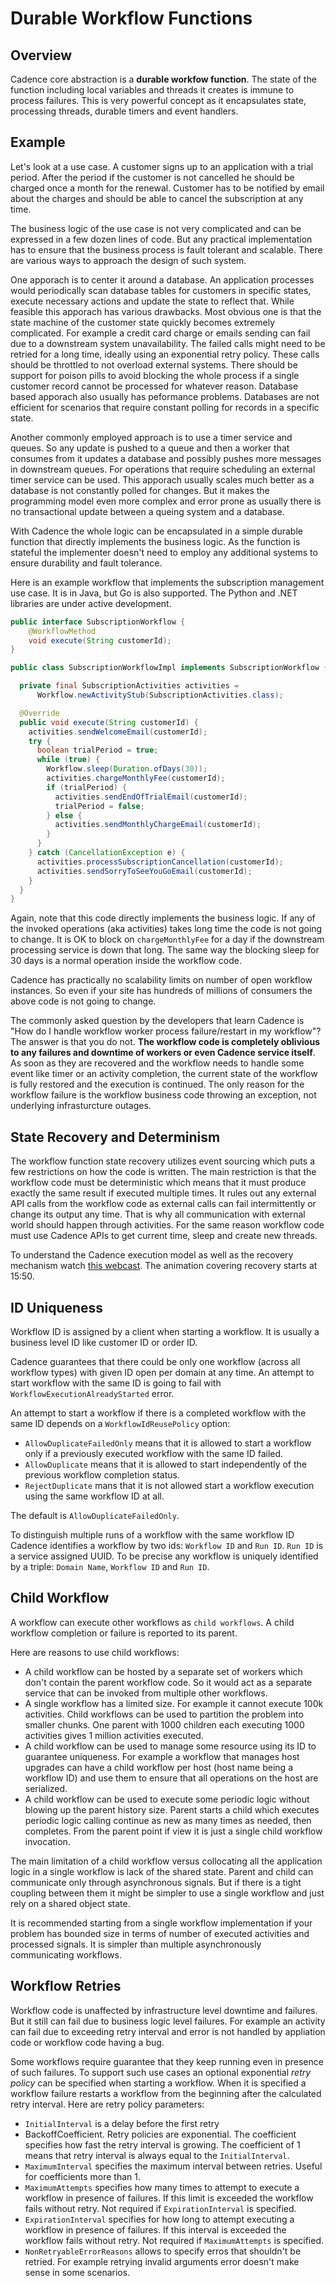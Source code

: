 # Durable Workflow Functions

## Overview

Cadence core abstraction is a **durable workfow function**. The state of the function including local variables and threads it creates is immune to process failures.
This is very powerful concept as it encapsulates state, processing threads, durable timers and event handlers.

## Example

Let's look at a use case. A customer signs up to an application with a trial period. After the period if the customer is not cancelled he should be charged once a month for the renewal. Customer has to be notified by email about the charges and should be able to cancel the subscription at any time.

The business logic of the use case is not very complicated and can be expressed in a few dozen lines of code. But any practical implementation has to ensure that the business process is fault tolerant and scalable. There are various ways to approach the design of such system.

One apporach is to center it around a database. An application processes would periodically scan database tables for customers in specific states, execute necessary actions and update the state to reflect that. While feasible this apporach has various drawbacks. Most obvious one is that the state machine of the customer state quickly becomes extremely complicated. For example a credit card charge or emails sending can fail due to a downstream system unavailability. The failed calls might need to be retried for a long time, ideally using an exponential retry policy. These calls should be throttled to not overload external systems. There should be support for poison pills to avoid blocking the whole process if a single customer record cannot be processed for whatever reason. Database based apporach also usually has peformance problems. Databases are not efficient for scenarios that require constant polling for records in a specific state.

Another commonly employed approach is to use a timer service and queues. So any update is pushed to a queue and then a worker that consumes from it updates a database and possibly pushes more messages in downstream queues. For operations that require scheduling an external timer service can be used. This apporach usually scales much better as a database is not constantly polled for changes. But it makes the programming model even more complex and error prone as usually there is no transactional update between a queing system and a database.

With Cadence the whole logic can be encapsulated in a simple durable function that directly implements the business logic. As the function is stateful the implementer doesn't need to employ any additional systems to ensure durability and fault tolerance.

Here is an example workflow that implements the subscription management use case. It is in Java, but Go is also supported. The Python and .NET libraries are under active development.

```java
public interface SubscriptionWorkflow {
    @WorkflowMethod
    void execute(String customerId);
}

public class SubscriptionWorkflowImpl implements SubscriptionWorkflow {

  private final SubscriptionActivities activities =
      Workflow.newActivityStub(SubscriptionActivities.class);

  @Override
  public void execute(String customerId) {
    activities.sendWelcomeEmail(customerId);
    try {
      boolean trialPeriod = true;
      while (true) {
        Workflow.sleep(Duration.ofDays(30));
        activities.chargeMonthlyFee(customerId);
        if (trialPeriod) {
          activities.sendEndOfTrialEmail(customerId);
          trialPeriod = false;
        } else {
          activities.sendMonthlyChargeEmail(customerId);
        }
      }
    } catch (CancellationException e) {
      activities.processSubscriptionCancellation(customerId);
      activities.sendSorryToSeeYouGoEmail(customerId);
    }
  }
}
```
Again, note that this code directly implements the business logic. If any of the invoked operations (aka activities) takes long time the code is not going to change. It is OK to block on `chargeMonthlyFee` for a day if the downstream processing service is down that long. The same way the blocking sleep for 30 days is a normal operation inside the workflow code.

Cadence has practically no scalability limits on number of open workflow instances. So even if your site has hundreds of millions of consumers the above code is not going to change.

The commonly asked question by the developers that learn Cadence is "How do I handle workflow worker process failure/restart in my workflow"? The answer is that you do not. **The workflow code is completely oblivious to any failures and downtime of workers or even Cadence service itself**. As soon as they are recovered and the workflow needs to handle some event like timer or an activity completion, the current state of the workflow is fully restored and the execution is continued. The only reason for the workflow failure is the workflow business code throwing an exception, not underlying infrasturcture outages.

## State Recovery and Determinism

The workflow function state recovery utilizes event sourcing which puts a few restrictions on how the code is written. The main restriction is that the workflow code must be deterministic which means that it must produce exactly the same result if executed multiple times. It rules out any external API calls from the workflow code as external calls can fail intermittently or change its output any time. That is why all communication with external world should happen through activities. For the same reason workflow code must use Cadence APIs to get current time, sleep and create new threads.

To understand the Cadence execution model as well as the recovery mechanism watch [this webcast](https://youtu.be/qce_AqCkFys). The animation covering recovery starts at 15:50.

## ID Uniqueness

Workflow ID is assigned by a client when starting a workflow. It is usually a business level ID like customer ID or order ID.

Cadence guarantees that there could be only one workflow (across all workflow types) with given ID open per domain at any time. An attempt to start workflow with the same ID is going to fail with `WorkflowExecutionAlreadyStarted` error.

An attempt to start a workflow if there is a completed workflow with the same ID depends on a `WorkflowIdReusePolicy` option:

- `AllowDuplicateFailedOnly` means that it is allowed to start a workflow only if a previously executed workflow with the same ID failed.
- `AllowDuplicate` means that it is allowed to start independently of the previous workflow completion status.
- `RejectDuplicate` mans that it is not allowed start a workflow execution using the same workflow ID at all.

The default is `AllowDuplicateFailedOnly`.

To distinguish multiple runs of a workflow with the same workflow ID Cadence identifies a workflow by two ids: `Workflow ID` and `Run ID`. `Run ID` is a service assigned UUID. To be precise any workflow is uniquely identified by a triple: `Domain Name`, `Workflow ID` and `Run ID`.

## Child Workflow

A workflow can execute other workflows as `child workflows`. A child workflow completion or failure is reported to its parent.

Here are reasons to use child workflows:

- A child workflow can be hosted by a separate set of workers which don't contain the parent workflow code. So it would act as a separate service that can be invoked from multiple other workflows.
- A single workflow has a limited size. For example it cannot execute 100k activities. Child workflows can be used to partition the problem into smaller chunks. One parent with 1000 children each executing 1000 activities gives 1 million activities executed.
- A child workflow can be used to manage some resource using its ID to guarantee uniqueness. For example a workflow that manages host upgrades can have a child workflow per host (host name being a workflow ID) and use them to ensure that all operations on the host are serialized.
- A child workflow can be used to execute some periodic logic without blowing up the parent history size. Parent starts a child which executes periodic logic calling continue as new as many times as needed, then completes. From the parent point if view it is just a single child workflow invocation.

The main limitation of a child workflow versus collocating all the application logic in a single workflow is lack of the shared state. Parent and child can communicate only through asynchronous signals. But if there is a tight coupling between them it might be simpler to use a single workflow and just rely on a shared object state.

It is recommended starting from a single workflow implementation if your problem has bounded size in terms of number of executed activities and processed signals. It is simpler than multiple asynchronously communicating workflows.

## Workflow Retries

Workflow code is unaffected by infrastructure level downtime and failures. But it still can fail due to business logic level failures. For example an activity can fail due to exceeding retry interval and error is not handled by appliation code or workflow code having a bug.

Some workflows require guarantee that they keep running even in presence of such failures. To support such use cases an optional exponential _retry policy_ can be specified when starting a workflow. When it is specified a workflow failure restarts a workflow from the beginning after the calculated retry interval. Here are retry policy parameters:

- `InitialInterval` is a delay before the first retry
- BackoffCoefficient. Retry policies are exponential. The coefficient specifies how fast the retry interval is growing. The coefficient of 1 means that retry interval is always equal to the `InitialInterval`.
- `MaximumInterval` specifies the maximum interval between retries. Useful for coefficients more than 1.
- `MaximumAttempts` specifies how many times to attempt to execute a workflow in presence of failures. If this limit is exceeded the workflow fails without retry. Not required if `ExpirationInterval` is specified.
- `ExpirationInterval` specifies for how long to attempt executing a workflow in presence of failures. If this interval is exceeded the workflow fails without retry. Not required if `MaximumAttempts` is specified.
- `NonRetryableErrorReasons` allows to specify erros that shouldn't be retried. For example retrying invalid arguments error doesn't make sense in some scenarios.

